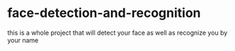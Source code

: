 # face-detection-and-recognition
this is a whole project that will detect your face as well as recognize you by your name
